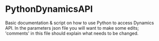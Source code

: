 # PythonDynamicsAPI
Basic documentation &amp; script on how to use Python to access Dynamics API. In the parameters json file you will want to make some edits; 'comments' in this file should explain what needs to be changed.
